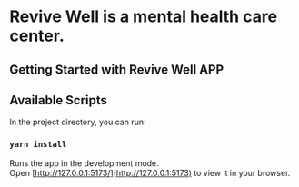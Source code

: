 # Revive Well is a mental health care center.

## Getting Started with Revive Well APP

## Available Scripts

In the project directory, you can run:

### `yarn install`

Runs the app in the development mode.\
Open [http://127.0.0.1:5173/](http://127.0.0.1:5173) to view it in your browser.
